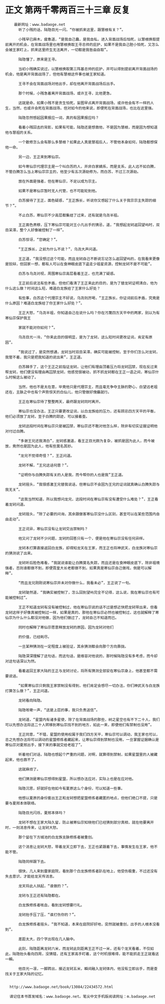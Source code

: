 # 正文 第两千零两百三十三章 反复
        最新网址：www.badaoge.net
          听了小残的话，陆隐目光一闪，“你被抓来这里，跟慧根有关？”。
      
          小残早已麻木，疲惫道，“是我自己蠢，是我自私，进入背面战场后怕死，以慧根换取提前离开的机会，在背面战场里也用慧根换取王寻总帅的庇护，如果不是我自己胆小怕死，又怎么会被王家盯上，抓来这里终生无法离开，一切都是我咎由自取”。
      
          陆隐懂了，原来是王寻。
      
          当初小残确实说过，以慧根换取第三阵基总帅的庇护，并可以得到提前离开背面战场的机会，他是离开背面战场了，但他有慧根这件事也被王家知道。
      
          王寻不会在背面战场对他出手，却在他离开背面战场后出手。
      
          那个时候，小残急着离开背面战场，或许王寻，比他更急。
      
          这就是命，如果小残不是贪生怕死，妄图早点离开背面战场，或许他会有不一样的人生，当然，也或许会死在背面战场，但对如今的他来说，即便死在背面战场，也比在这里强。
      
          陆隐忽然想起因果报应一词，真的有因果报应吗？
      
          看着小残回去的背影，如果有可能，陆隐还是想救他，不是因为慧根，而是因为想知道他与慧祖的关系。
      
          一个散修怎么会有那么多慧根？如果此人真是慧祖后人，不管他本身如何，陆隐都想保他一命。
      
          另一边，王正来到寒仙宗。
      
          如今寒仙宗代理宗主是一个叫白苏的人，并非白家嫡系，而是支系，此人远不如白腾，不管白腾怎么当上寒仙宗宗主的，他至少有五次源劫修为，而白苏，不过三次源劫。
      
          放在外面是强者，但在寒仙宗，不足以成为宗主。
      
          如果不是寒仙宗暂时无人代管，也不可能轮到他。
      
          白苏接待了王正，面色疑惑，“王正族长，听说你又想起了什么关于我宗宗主失踪的细节？”。
      
          不止白苏，寒仙宗不少高层都集结了过来，还有就是乌尧半祖。
      
          王正面色肃穆，压下寒仙宗可能对王小凡出手的猜忌，道，“我想起龙轲返回望屿时，双目呆滞，整个人好像被控制了一样”。
      
          白苏惊讶，“您确定？”。
      
          “王正族长，之前为什么不说？”，乌尧大声问道。
      
          王正道，“我没想过这个可能，而且龙轲自己不断说忘记怎么返回望屿的，在我看来更像是狡辩，但回家一想，都有人可以在食神眼皮底下盗走少祖星资源，控制龙轲不是不可能”。
      
          白苏与乌尧对视，周围寒仙宗高层看着王正，也充满了疑惑。
      
          王正前后说法有些矛盾，但他们看清了王正来此的目的，是为了替龙轲证明清白，他为什么这么做？时间这么短，难道白龙族给了王家什么好处？
      
          有些事，白苏这个代理宗主不好说，乌尧则厉喝，“王正族长，你证词前后矛盾，究竟是什么原因？难道白龙族给了你王家什么好处？”。
      
          王正大怒，“乌尧半祖，你知道自己在说什么吗？你在污蔑四方天平中的两家，别以为有寒仙宗保护我王
      
          家就不能对你如何？”。
      
          乌尧目光一冷，“你来此目的很明显，是为了龙轲，这么短时间更改证词，肯定有原因”。
      
          “我说过了，是突然想通，龙轲当时双目呆滞，确实可能被控制，至于你们怎么对龙轲，我管不着，我只是把我知道的说出来”，王正道。
      
          白苏棘手了，这个王正之前指证龙轲，让他们有理由顶着压力将龙轲囚禁，现在反过来帮龙轲，他们便没有理由再囚禁龙轲，他感觉很被动，抓不抓龙轲都在王正一语之间，寒仙宗什么时候这么被动了。
      
          当然，他也不是太在意，毕竟他只是代理宗主，而且毫无争夺主脉的野心，白望远老祖还在，主脉之中也有个声势惊天的白仙儿，他只管做好傀儡就行。
      
          王正在寒仙宗待了整整两天，最终跟龙轲同时离开。
      
          寒仙宗也没办法，王正只要更改证词，以白龙族给的压力，还有顾忌四方天平的平衡，他们必须放了龙轲，至于白腾的踪迹，可以接着查。
      
          龙轲这段时间在寒仙宗只是被囚禁，寒仙宗还不敢对他怎么样，除非有切实证据证明他对付过白腾。
      
          “多谢王兄还我清白”，龙轲感激道，看王正目光颇为复杂，被抓是因为此人，而今被放，竟然也是因为此人，他有些莫名其妙。
      
          “龙兄不觉得奇怪？”，王正问道。
      
          龙轲不解，“王兄这话何意？”。
      
          “证明你与白腾失踪有关的人是我，而今帮你的人也是我”王正道。
      
          龙轲摇头，“我很感激王兄替我说话，但寒仙宗不会因为王兄的证词就真确认白腾失踪与我无关”。
      
          “这我当然知道，所以我想问龙兄，这段时间在寒仙宗有没有遭受什么难处？”，王正看着龙轲问道。
      
          龙轲摇头，“除了必要的问询，其余跟做客寒仙宗没什么区别，甚至可以在某些范围内自由走动”。
      
          王正诧异，寒仙宗没有让龙轲交出禁制吗？
      
          他又问了龙轲不少问题，龙轲的回答只有一个，便是他在寒仙宗没有任何异样。
      
          龙轲本打算直接返回白龙族，却得知龙天在王家，而王正也将神武天，白龙族对寒仙宗的猜测说了出来。
      
          龙轲听后脸色难看，“我就说谁能让白腾莫名失踪，而且还是在食神眼皮底下，除非祖境强者，否则谁都做不到，即便霓皇大长老都做不到，如果真是寒仙宗自己做戏，倒是可以解释”。
      
          “而且龙兄刚刚说寒仙宗并未对你做什么，我看未必”，王正说了一句。
      
          龙轲陡然道，“我确实被控制了，怎么回到望屿完全不记得，这么说，我在寒仙宗也有可能被控制过”。
      
          王正不知道龙轲有没有被控制过，他在寒仙宗说的话不过是想近快把龙轲带出来，但看龙轲这样子好像真被控制过一样，如果是真的，那他在寒仙宗必然也被控制过，这也就解释了寒仙宗为什么什么都没对他做，因为他们做过了，龙轲自己不知道而已。
      
          同时也解释了寒仙宗愿意释放龙轲的原因，因为龙轲对他们
      
          的价值，已经耗尽。
      
          一旦某种猜测在一定程度上被验证，其余猜测都会向那个方向靠拢。
      
          陆隐深深理解了这句话，而这句话，是维容对他说的，那时候陆隐没有多考虑，而今却对这句话深以为然。
      
          看着返回王家大陆的王正与龙轲讨论，将所有猜测全部安在寒仙宗身上，他甚至都不需要说话。
      
          “如果寒仙宗只剩我王家禁制没有得到，他们肯定会想尽一切办法，你们神武天与白龙族打算怎么做？”，王正问道。
      
          龙轲看向陆隐。
      
          陆隐咳嗽一声，“这是上层的事，我只负责送信”。
      
          龙轲道，“星盟内有诸多星使，除了在背面战场的那些，树之星空也有不下二十人，我们可以先想办法将这二十人转移到寒仙宗找不到的地方，如此一来，即便他们有禁制也没用”。
      
          王正同意，“不错，星盟的使用权属于我们四方天平，寒仙宗可以调动，我王家也可以，总之先想办法将可以调动的星盟修炼者藏起来，让寒仙宗得到禁制也没用，一旦掌握证据确认是寒仙宗对夏邢出手，接下来的事就交给老祖了”。
      
          听着他们对话，陆隐也想起个严重的问题，对啊，就算得到禁制，如果星盟里的人被藏起来，他也救不了。
      
          这就麻烦了。
      
          他们猜测是寒仙宗想得到星盟，所以想办法应对，实际上也是在应对他。
      
          陆隐沉思，好就好在他如今有夏原这么个身份，可以知道一些事。
      
          他想以夏原的身份套出王正和龙轲想把星盟修炼者藏匿的地点，但他们绝口不提，只是要与夏邢本体联络。
      
          陆隐目光闪烁，夏邢本体吗？
      
          龙轲不想在王家大陆久留，防止被寒仙宗知晓他们已经猜到部分真相，就在他要离开时，一则消息传来，让龙轲大怒。
      
          那个留在下方城池的白龙族支脉修炼者被重创。
      
          这个消息让龙轲大怒，带着龙天立即下去，王正也紧跟着下去，事情发生在王家，他不能不管。
      
          陆隐同样跟下去。
      
          很快，几人来到雷家庭院，看到那个白龙族修炼者趴在地上，他受伤极重，不过还没有失去意识，才能给龙天传消息。
      
          龙天将此人扶起，“谁做的？”。
      
          龙轲与王正还有陆隐都在。
      
          白龙族修炼者咳血，看到龙轲想要行礼。
      
          龙轲抬手压了压，“谁打伤你的？”。
      
          白龙族修炼者摇头，“我不知道，本来在庭院好好地，突然就被重创，出手的人根本没看到”。
      
          差距太大，四个字出现在几人脑中。
      
          此刻，陆隐距离龙轲六米，而龙轲此刻距离王正不过一米，还有个龙天看着，不仅如此，陆隐抬头看向四周，没猜错，还有王家高手盯着，这个时机很难得，能不能抓走王正就看这一瞬。
      
          他目光一凛，一脚跨出，接近龙轲五米，瞬间融入龙轲体内，他没有立即出手，而是查找关于王家大陆的记忆。
      
      
      http://www.badaoge.net/book/13084/22434572.html
      
      请记住本书首发域名：www.badaoge.net。笔尖中文手机版阅读网址：m.badaoge.net